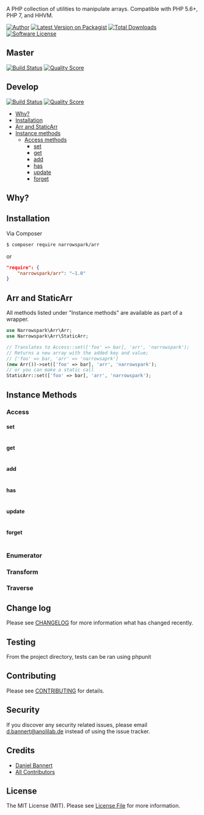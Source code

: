 
A PHP collection of utilities to manipulate arrays. Compatible with PHP 5.6+, PHP 7, and HHVM.

[![Author](http://img.shields.io/badge/author-@anolilab-blue.svg?style=flat-square)](https://twitter.com/anolilab)
[![Latest Version on Packagist](https://img.shields.io/packagist/v/narrowspark/arr.svg?style=flat-square)](https://packagist.org/packages/narrowspark/arr)
[![Total Downloads](https://img.shields.io/packagist/dt/narrowspark/arr.svg?style=flat-square)](https://packagist.org/packages/narrowspark/arr)
[![Software License](https://img.shields.io/badge/license-MIT-brightgreen.svg?style=flat-square)](LICENSE)

## Master

[![Build Status](https://img.shields.io/travis/narrowspark/arr/master.svg?style=flat-square)](https://travis-ci.org/narrowspark/arr)
[![Quality Score](https://img.shields.io/scrutinizer/g/narrowspark/arr.svg?style=flat-square)](https://scrutinizer-ci.com/g/narrowspark/arr)

## Develop

[![Build Status](https://img.shields.io/travis/narrowspark/arr/master.svg?style=flat-square)](https://travis-ci.org/narrowspark/arr)
[![Quality Score](https://img.shields.io/scrutinizer/g/narrowspark/arr.svg?style=flat-square)](https://scrutinizer-ci.com/g/narrowspark/arr)

* [Why?](#why)
* [Installation](#installation)
* [Arr and StaticArr](#arr-and-staticarr)
* [Instance methods](#instance-methods)
    * [Access methods](#access)
        * [set](#set)
        * [get](#get)
        * [add](#add)
        * [has](#has)
        * [update](#update)
        * [forget](#forget)

## Why?

## Installation

Via Composer

``` bash
$ composer require narrowspark/arr
```

or

``` json
"require": {
    "narrowspark/arr": "~1.0"
}
```

## Arr and StaticArr

All methods listed under "Instance methods" are available as part of a wrapper.

``` php
use Narrowspark\Arr\Arr;
use Narrowspark\Arr\StaticArr;

// Translates to Access::set(['foo' => bar], 'arr', 'narrowspark');
// Returns a new array with the added key and value;
// ['foo' => bar, 'arr' => 'narrowsaprk']
(new Arr())->set(['foo' => bar], 'arr', 'narrowspark');
// or you can make a static call
StaticArr::set(['foo' => bar], 'arr', 'narrowspark');
```

## Instance Methods
### Access
#### set
``` php

```

#### get
``` php

```

#### add
``` php

```

#### has
``` php

```

#### update
``` php

```

#### forget
``` php

```

### Enumerator

### Transform

### Traverse

## Change log

Please see [CHANGELOG](CHANGELOG.md) for more information what has changed recently.

## Testing

From the project directory, tests can be ran using phpunit

## Contributing

Please see [CONTRIBUTING](CONTRIBUTING.md) for details.

## Security

If you discover any security related issues, please email d.bannert@anolilab.de instead of using the issue tracker.

## Credits

- [Daniel Bannert](https://github.com/prisis)
- [All Contributors](../../contributors)

## License

The MIT License (MIT). Please see [License File](LICENSE.md) for more information.
